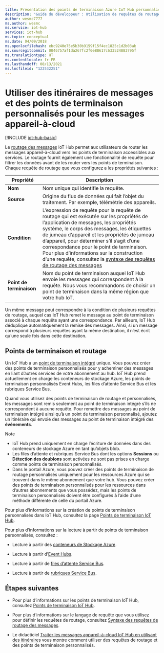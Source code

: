 ```yaml
---
title: Présentation des points de terminaison Azure IoT Hub personnalisés | Microsoft Docs
description: 'Guide du développeur : Utilisation de requêtes de routage pour router les messages appareil-à-cloud vers des points de terminaison.'
author: wesmc7777
ms.author: wesmc
ms.service: iot-hub
services: iot-hub
ms.topic: conceptual
ms.date: 04/09/2018
ms.openlocfilehash: ebc9240e75e5b30b9159f15f4ec1825c1d2b03ab
ms.sourcegitcommit: 0046757af1da267fc2f0e88617c633524883795f
ms.translationtype: HT
ms.contentlocale: fr-FR
ms.lasthandoff: 08/13/2021
ms.locfileid: "122532251"
---
```

# <a name="use-message-routes-and-custom-endpoints-for-device-to-cloud-messages"></a>Utiliser des itinéraires de messages et des points de terminaison personnalisés pour les messages appareil-à-cloud

[!INCLUDE [iot-hub-basic](../../includes/iot-hub-basic-partial.md)]

Le [routage des messages](iot-hub-devguide-routing-query-syntax.md) IoT Hub permet aux utilisateurs de router les messages appareil-à-cloud vers les points de terminaison accessibles aux services. Le routage fournit également une fonctionnalité de requête pour filtrer les données avant de les router vers les points de terminaison. Chaque requête de routage que vous configurez a les propriétés suivantes :

| Propriété      | Description |
| ------------- | ----------- |
| **Nom**      | Nom unique qui identifie la requête. |
| **Source**    | Origine du flux de données qui fait l’objet du traitement. Par exemple, télémétrie des appareils. |
| **Condition** | L’expression de requête pour la requête de routage qui est exécutée sur les propriétés de l’application de messages, les propriétés système, le corps des messages, les étiquettes de jumeau d’appareil et les propriétés de jumeau d’appareil, pour déterminer s’il s’agit d’une correspondance pour le point de terminaison. Pour plus d’informations sur la construction d’une requête, consultez la [syntaxe des requêtes de routage des messages](iot-hub-devguide-routing-query-syntax.md) |
| **Point de terminaison**  | Nom du point de terminaison auquel IoT Hub envoie les messages qui correspondent à la requête. Nous vous recommandons de choisir un point de terminaison dans la même région que votre hub IoT. |

Un même message peut correspondre à la condition de plusieurs requêtes de routage, auquel cas IoT Hub remet le message au point de terminaison associé à chaque requête ayant une correspondance. Par ailleurs, IoT Hub déduplique automatiquement la remise des messages. Ainsi, si un message correspond à plusieurs requêtes ayant la même destination, il n’est écrit qu’une seule fois dans cette destination.

## <a name="endpoints-and-routing"></a>Points de terminaison et routage

Un IoT Hub a un [point de terminaison intégré](iot-hub-devguide-messages-read-builtin.md) unique. Vous pouvez créer des points de terminaison personnalisés pour y acheminer des messages en liant d’autres services de votre abonnement au hub. IoT Hub prend actuellement en charge les conteneurs de stockage Azure, les points de terminaison personnalisés Event Hubs, les files d’attente Service Bus et les rubriques Service Bus.

Quand vous utilisez des points de terminaison de routage et personnalisés, les messages sont remis seulement au point de terminaison intégré s’ils ne correspondent à aucune requête. Pour remettre des messages au point de terminaison intégré ainsi qu’à un point de terminaison personnalisé, ajoutez un itinéraire qui envoie des messages au point de terminaison intégré des **événements**.

> [!NOTE]
> * IoT Hub prend uniquement en charge l’écriture de données dans des conteneurs de stockage Azure en tant qu’objets blob.
> * Les files d’attente et rubriques Service Bus dont les options **Sessions** ou **Détection des doublons** sont activées ne sont pas prises en charge comme points de terminaison personnalisés.
> * Dans le portail Azure, vous pouvez créer des points de terminaison de routage personnalisés uniquement pour les ressources Azure qui se trouvent dans le même abonnement que votre hub. Vous pouvez créer des points de terminaison personnalisés pour les ressources dans d’autres abonnements que vous possédez, mais les points de terminaison personnalisés doivent être configurés à l’aide d’une méthode différente de celle du portail Azure.

Pour plus d’informations sur la création de points de terminaison personnalisés dans IoT Hub, consultez la page [Points de terminaison IoT Hub](iot-hub-devguide-endpoints.md).

Pour plus d’informations sur la lecture à partir de points de terminaison personnalisés, consultez :

* Lecture à partir des [conteneurs de Stockage Azure](../storage/blobs/storage-blobs-introduction.md).

* Lecture à partir d’[Event Hubs](../event-hubs/event-hubs-dotnet-standard-getstarted-send.md).

* Lecture à partir de [files d’attente Service Bus](../service-bus-messaging/service-bus-dotnet-get-started-with-queues.md).

* Lecture à partir de [rubriques Service Bus](../service-bus-messaging/service-bus-dotnet-how-to-use-topics-subscriptions.md).

## <a name="next-steps"></a>Étapes suivantes

* Pour plus d’informations sur les points de terminaison IoT Hub, consultez [Points de terminaison IoT Hub](iot-hub-devguide-endpoints.md).

* Pour plus d’informations sur le langage de requête que vous utilisez pour définir les requêtes de routage, consultez [Syntaxe des requêtes de routage des messages](iot-hub-devguide-routing-query-syntax.md).

* Le didacticiel [Traiter les messages appareil-à-cloud IoT Hub en utilisant des itinéraires](tutorial-routing.md) vous montre comment utiliser des requêtes de routage et des points de terminaison personnalisés.
